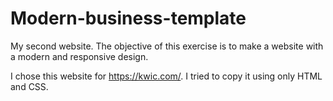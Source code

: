 # Modern-business-template

My second website. The objective of this exercise is to make a website with a modern and responsive design.

I chose this website for https://kwic.com/. I tried to copy it using only HTML and CSS.
